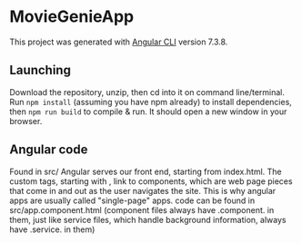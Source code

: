 # MovieGenieApp

This project was generated with [Angular CLI](https://github.com/angular/angular-cli) version 7.3.8.

## Launching
Download the repository, unzip, then cd into it on command line/terminal. Run ```npm install``` (assuming you have npm already) to install dependencies, then ```npm run build``` to compile & run. It should open a new window in your browser.

## Angular code

Found in src/
Angular serves our front end, starting from index.html. The custom tags, starting with <app-root>, link to components, which are web page pieces that come in and out as the user navigates the site. This is why angular apps are usually called "single-page" apps.
<app-root> code can be found in src/app.component.html (component files always have .component. in them, just like service files, which handle background information, always have .service. in them)


